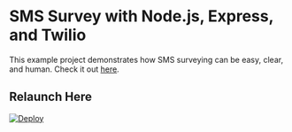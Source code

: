 # SMS Survey with Node.js, Express, and Twilio

This example project demonstrates how SMS surveying can be easy, clear, and human. Check it out [here](https://hw-sms-survey.herokuapp.com).

## Relaunch Here

[![Deploy](https://www.herokucdn.com/deploy/button.png)](https://heroku.com/deploy?template=https://github.com/eliwilliamson/sms-survey)
